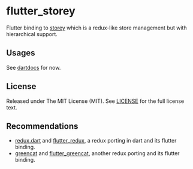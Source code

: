 # flutter_storey

Flutter binding to [storey][] which is a redux-like store management but with hierarchical support.

## Usages

See [dartdocs](https://www.dartdocs.org/documentation/flutter_storey/latest) for now.

## License
Released under The MIT License (MIT). See [LICENSE](LICENSE) for the full license text.

## Recommendations

* [redux.dart][] and [flutter_redux][], a redux porting in dart and its flutter binding.
* [greencat][] and [flutter_greencat][], another redux porting and its flutter binding.


[storey]: https://github.com/kezhuw/storey

[redux.dart]: https://github.com/johnpryan/redux.dart
[flutter_redux]: https://github.com/brianegan/flutter_redux

[greencat]: https://github.com/alexeieleusis/greencat
[flutter_greencat]: https://gitlab.com/brianegan/flutter_greencat
